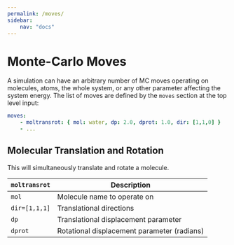 ```yaml
---
permalink: /moves/
sidebar:
    nav: "docs"
---
```

<script src="https://cdnjs.cloudflare.com/ajax/libs/mathjax/2.7.0/MathJax.js?config=TeX-AMS-MML_HTMLorMML" type="text/javascript"></script>

# Monte-Carlo Moves

A simulation can have an arbitrary number of MC moves operating on molecules, atoms, the whole system, or
any other parameter affecting the system energy. The list of moves are defined by the `moves` section
at the top level input:

~~~ yaml
moves:
    - moltransrot: { mol: water, dp: 2.0, dprot: 1.0, dir: [1,1,0] }
    - ...
~~~

## Molecular Translation and Rotation

This will simultaneously translate and rotate a molecule.

`moltransrot`    |  Description
---------------- |  ---------------------------------
`mol`            |  Molecule name to operate on
`dir=[1,1,1]`    |  Translational directions
`dp`             |  Translational displacement parameter
`dprot`          |  Rotational displacement parameter (radians)

